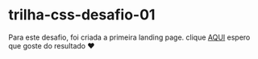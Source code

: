 # trilha-css-desafio-01

Para este desafio, foi criada a primeira  landing page.
clique <a href="https://alvaroportelinha.github.io/trilha-css-desafio-01/">AQUI</a>
espero que goste do resultado ♥ 

